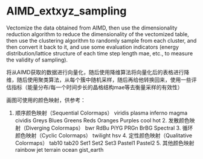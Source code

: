 # AIMD_extxyz_sampling

Vectomize the data obtained from AIMD, then use the dimensionality reduction algorithm to reduce the dimensionality of the vectomized table, then use the clustering algorithm to randomly sample from each cluster, and then convert it back to it, and use some evaluation indicators (energy distribution/lattice structure of each time step length mae, etc., to measure the validity of sampling).



将从AIMD获取的数据进行向量化，随后使用降维算法将向量化后的表格进行降维，随后使用聚类算法，从每个簇中随机采样，随后再给他转换回来，使用一些评估指标（能量分布/每一个时间步长的晶格结构mae等去衡量采样的有效性）




画图可使用的颜色映射，供参考：
1. 顺序颜色映射（Sequential Colormaps）​
viridis
plasma
inferno
magma
cividis
Greys
Blues
Greens
Reds
Oranges
Purples
cool
hot
​2. 发散颜色映射（Diverging Colormaps）​
bwr
RdBu
PiYG
PRGn
BrBG
Spectral
​3. 循环颜色映射（Cyclic Colormaps）​
twilight
hsv
​4. 定性颜色映射（Qualitative Colormaps）​
tab10
tab20
Set1
Set2
Set3
Pastel1
Pastel2
​5. 其他颜色映射
rainbow
jet
terrain
ocean
gist_earth
